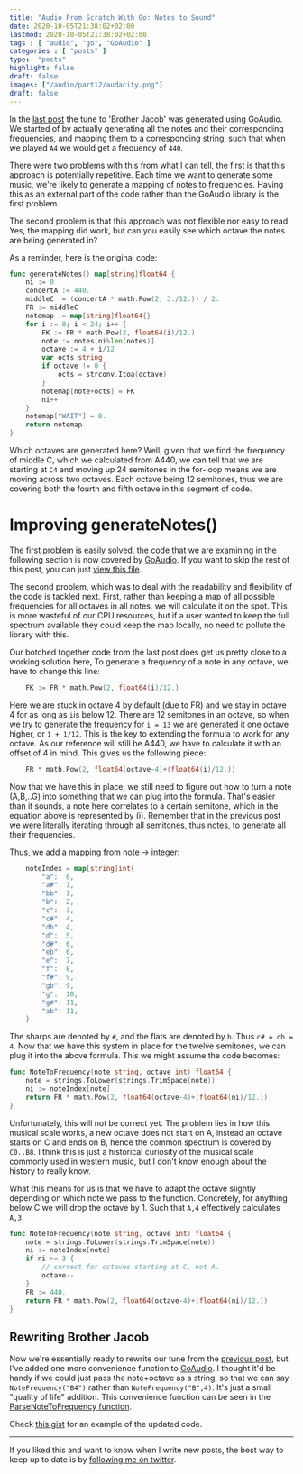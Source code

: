 ```yaml
---
title: "Audio From Scratch With Go: Notes to Sound"
date: 2020-10-05T21:38:02+02:00
lastmod: 2020-10-05T21:38:02+02:00
tags : [ "audio", "go", "GoAudio" ]
categories : [ "posts" ]
type:  "posts"
highlight: false
draft: false
images: ["/audio/part12/audacity.png"]
draft: false
---
```


In the [last post](https://dylanmeeus.github.io/posts/audio-from-scratch-pt12/) the tune to 'Brother
Jacob' was generated using GoAudio. We started of by actually generating all the notes and their
corresponding frequencies, and mapping them to a corresponding string, such that when we played `A4`
we would get a frequency of `440`. 

There were two problems with this from what I can tell, the first is that this approach is
potentially repetitive. Each time we want to generate some music, we're likely to generate a mapping
of notes to frequencies. Having this as an external part of the code rather than the GoAudio library
is the first problem.

The second problem is that this approach was not flexible nor easy to read. Yes, the mapping did
work, but can you easily see which octave the notes are being generated in? 

As a reminder, here is the original code:


```go
func generateNotes() map[string]float64 {
	ni := 0
	concertA := 440.
	middleC := (concertA * math.Pow(2, 3./12.)) / 2.
	FR := middleC
	notemap := map[string]float64{}
	for i := 0; i < 24; i++ {
		FK := FR * math.Pow(2, float64(i)/12.)
		note := notes[ni%len(notes)]
		octave := 4 + i/12
		var octs string
		if octave != 0 {
			octs = strconv.Itoa(octave)
		}
		notemap[note+octs] = FK
		ni++
	}
	notemap["WAIT"] = 0.
	return notemap
}
```

Which octaves are generated here? Well, given that we find the frequency of middle C, which we calculated from
A440, we can tell that we are starting at `C4` and moving up 24 semitones in the for-loop means we are
moving across two octaves. Each octave being 12 semitones, thus we are covering both the fourth and
fifth octave in this segment of code. 

# Improving generateNotes()

The first problem is easily solved, the code that we are examining in the following section is now
covered by [GoAudio](https://github.com/DylanMeeus/GoAudio). If you want to skip the rest of this
post, you can just [view this
file](https://github.com/DylanMeeus/GoAudio/blob/master/synthesizer/synth.go#L64). 

The second problem, which was to deal with the readability and flexibility of the code is tackled
next. First, rather than keeping a map of all possible frequencies for all octaves in all notes, we
will calculate it on the spot. This is more wasteful of our CPU resources, but if a user
wanted to keep the full spectrum available they could keep the map locally, no need to pollute the
library with this. 

Our botched together code from the last post does get us pretty close to a working solution here,
To generate a frequency of a note in any octave, we have to change this line:

```go
    FK := FR * math.Pow(2, float64(i)/12.)
```

Here we are stuck in octave 4 by default (due to FR) and we stay in octave 4 for as long as `i`is
below 12. There are 12 semitones in an octave, so when we try to generate the frequency for `i = 13`
we are generated it one octave higher, or `1 + 1/12`. This is the key to extending the formula to
work for any octave. As our reference will still be A440, we have to calculate it with an offset of
4 in mind. This gives us the following piece:

```go
	FR * math.Pow(2, float64(octave-4)+(float64(i)/12.))
```

Now that we have this in place, we still need to figure out how to turn a note (A,B,..G) into
something that we can plug into the formula. That's easier than it sounds, a note here correlates to
a certain semitone, which in the equation above is represented by (i). Remember that in the previous
post we were literally iterating through all semitones, thus notes, to generate all their
frequencies. 

Thus, we add a mapping from note -> integer:

```go
	noteIndex = map[string]int{
		"a":  0,
		"a#": 1,
		"bb": 1,
		"b":  2,
		"c":  3,
		"c#": 4,
		"db": 4,
		"d":  5,
		"d#": 6,
		"eb": 6,
		"e":  7,
		"f":  8,
		"f#": 9,
		"gb": 9,
		"g":  10,
		"g#": 11,
		"ab": 11,
	}
```

The sharps are denoted by `#`, and the flats are denoted by `b`. Thus `c# = db = 4`. 
Now that we have this system in place for the twelve semitones, we can plug it into the above
formula. This we might assume the code becomes:

```go
func NoteToFrequency(note string, octave int) float64 {
	note = strings.ToLower(strings.TrimSpace(note))
	ni := noteIndex[note]
	return FR * math.Pow(2, float64(octave-4)+(float64(ni)/12.))
}
```

Unfortunately, this will not be correct yet. The problem lies in how this musical scale works, a new
octave does not start on A, instead an octave starts on C and ends on B, hence the common spectrum is covered by `C0..B8`. 
I think this is just a historical curiosity of the musical scale commonly used in western music, but
I don't know enough about the history to really know. 

What this means for us is that we have to adapt the octave slightly depending on which note we pass
to the function. Concretely, for anything below C we will drop the octave by 1. Such that `A,4`
effectively calculates `A,3`. 

```go
func NoteToFrequency(note string, octave int) float64 {
	note = strings.ToLower(strings.TrimSpace(note))
	ni := noteIndex[note]
	if ni >= 3 {
		// correct for octaves starting at C, not A.
		octave--
	}
	FR := 440.
	return FR * math.Pow(2, float64(octave-4)+(float64(ni)/12.))
}
```

## Rewriting Brother Jacob

Now we're essentially ready to rewrite our tune from the [previous
post](https://dylanmeeus.github.io/posts/audio-from-scratch-pt12), but I've added one more
convenience function to [GoAudio](https://github.com/DylanMeeus/GoAudio). I thought it'd be handy if
we could just pass the note+octave as a string, so that we can say `NoteFrequency("B4")` rather than
`NoteFrequency("B",4)`. It's just a small "quality of life" addition. This convenience function can
be seen in the [ParseNoteToFrequency function](https://github.com/DylanMeeus/GoAudio/blob/master/synthesizer/synth.go). 



Check [this gist](https://gist.github.com/DylanMeeus/ee6c3eb4acebedd5682a1e2989ccd0fa) for an example of the updated code.

------

If you liked this and want to know when I write new posts, the best way to keep up to date is by [following me on
twitter](https://twitter.com/DylanMeeus).

